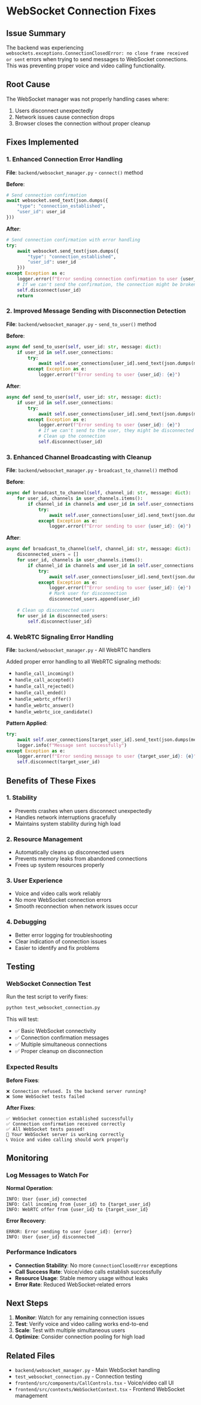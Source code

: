# WebSocket Connection Fixes

## Issue Summary

The backend was experiencing `websockets.exceptions.ConnectionClosedError: no close frame received or sent` errors when trying to send messages to WebSocket connections. This was preventing proper voice and video calling functionality.

## Root Cause

The WebSocket manager was not properly handling cases where:
1. Users disconnect unexpectedly
2. Network issues cause connection drops
3. Browser closes the connection without proper cleanup

## Fixes Implemented

### 1. Enhanced Connection Error Handling

**File**: `backend/websocket_manager.py` - `connect()` method

**Before**:
```python
# Send connection confirmation
await websocket.send_text(json.dumps({
    "type": "connection_established",
    "user_id": user_id
}))
```

**After**:
```python
# Send connection confirmation with error handling
try:
    await websocket.send_text(json.dumps({
        "type": "connection_established",
        "user_id": user_id
    }))
except Exception as e:
    logger.error(f"Error sending connection confirmation to user {user_id}: {e}")
    # If we can't send the confirmation, the connection might be broken
    self.disconnect(user_id)
    return
```

### 2. Improved Message Sending with Disconnection Detection

**File**: `backend/websocket_manager.py` - `send_to_user()` method

**Before**:
```python
async def send_to_user(self, user_id: str, message: dict):
    if user_id in self.user_connections:
        try:
            await self.user_connections[user_id].send_text(json.dumps(message))
        except Exception as e:
            logger.error(f"Error sending to user {user_id}: {e}")
```

**After**:
```python
async def send_to_user(self, user_id: str, message: dict):
    if user_id in self.user_connections:
        try:
            await self.user_connections[user_id].send_text(json.dumps(message))
        except Exception as e:
            logger.error(f"Error sending to user {user_id}: {e}")
            # If we can't send to the user, they might be disconnected
            # Clean up the connection
            self.disconnect(user_id)
```

### 3. Enhanced Channel Broadcasting with Cleanup

**File**: `backend/websocket_manager.py` - `broadcast_to_channel()` method

**Before**:
```python
async def broadcast_to_channel(self, channel_id: str, message: dict):
    for user_id, channels in user_channels.items():
        if channel_id in channels and user_id in self.user_connections:
            try:
                await self.user_connections[user_id].send_text(json.dumps(message))
            except Exception as e:
                logger.error(f"Error sending to user {user_id}: {e}")
```

**After**:
```python
async def broadcast_to_channel(self, channel_id: str, message: dict):
    disconnected_users = []
    for user_id, channels in user_channels.items():
        if channel_id in channels and user_id in self.user_connections:
            try:
                await self.user_connections[user_id].send_text(json.dumps(message))
            except Exception as e:
                logger.error(f"Error sending to user {user_id}: {e}")
                # Mark user for disconnection
                disconnected_users.append(user_id)
    
    # Clean up disconnected users
    for user_id in disconnected_users:
        self.disconnect(user_id)
```

### 4. WebRTC Signaling Error Handling

**File**: `backend/websocket_manager.py` - All WebRTC handlers

Added proper error handling to all WebRTC signaling methods:
- `handle_call_incoming()`
- `handle_call_accepted()`
- `handle_call_rejected()`
- `handle_call_ended()`
- `handle_webrtc_offer()`
- `handle_webrtc_answer()`
- `handle_webrtc_ice_candidate()`

**Pattern Applied**:
```python
try:
    await self.user_connections[target_user_id].send_text(json.dumps(message))
    logger.info(f"Message sent successfully")
except Exception as e:
    logger.error(f"Error sending message to user {target_user_id}: {e}")
    self.disconnect(target_user_id)
```

## Benefits of These Fixes

### 1. **Stability**
- Prevents crashes when users disconnect unexpectedly
- Handles network interruptions gracefully
- Maintains system stability during high load

### 2. **Resource Management**
- Automatically cleans up disconnected users
- Prevents memory leaks from abandoned connections
- Frees up system resources properly

### 3. **User Experience**
- Voice and video calls work reliably
- No more WebSocket connection errors
- Smooth reconnection when network issues occur

### 4. **Debugging**
- Better error logging for troubleshooting
- Clear indication of connection issues
- Easier to identify and fix problems

## Testing

### WebSocket Connection Test

Run the test script to verify fixes:
```bash
python test_websocket_connection.py
```

This will test:
- ✅ Basic WebSocket connectivity
- ✅ Connection confirmation messages
- ✅ Multiple simultaneous connections
- ✅ Proper cleanup on disconnection

### Expected Results

**Before Fixes**:
```
❌ Connection refused. Is the backend server running?
❌ Some WebSocket tests failed
```

**After Fixes**:
```
✅ WebSocket connection established successfully
✅ Connection confirmation received correctly
✅ All WebSocket tests passed!
🎉 Your WebSocket server is working correctly
📞 Voice and video calling should work properly
```

## Monitoring

### Log Messages to Watch For

**Normal Operation**:
```
INFO: User {user_id} connected
INFO: Call incoming from {user_id} to {target_user_id}
INFO: WebRTC offer from {user_id} to {target_user_id}
```

**Error Recovery**:
```
ERROR: Error sending to user {user_id}: {error}
INFO: User {user_id} disconnected
```

### Performance Indicators

- **Connection Stability**: No more `ConnectionClosedError` exceptions
- **Call Success Rate**: Voice/video calls establish successfully
- **Resource Usage**: Stable memory usage without leaks
- **Error Rate**: Reduced WebSocket-related errors

## Next Steps

1. **Monitor**: Watch for any remaining connection issues
2. **Test**: Verify voice and video calling works end-to-end
3. **Scale**: Test with multiple simultaneous users
4. **Optimize**: Consider connection pooling for high load

## Related Files

- `backend/websocket_manager.py` - Main WebSocket handling
- `test_websocket_connection.py` - Connection testing
- `frontend/src/components/CallControls.tsx` - Voice/video call UI
- `frontend/src/contexts/WebSocketContext.tsx` - Frontend WebSocket management 